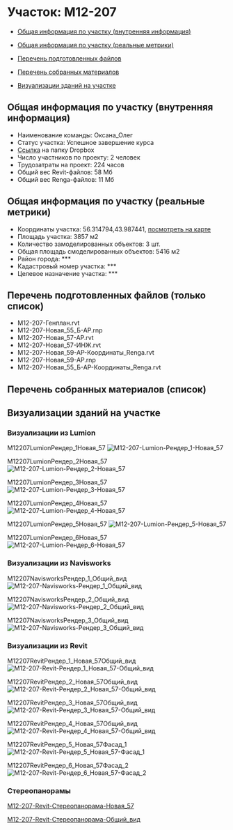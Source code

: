 # Участок: M12-207

* [Общая информация по участку (внутренняя информация)](#Chapter1)

* [Общая информация по участку (реальные метрики)](#Chapter2)

* [Перечень подготовленных файлов](#Chapter3)

* [Перечень собранных материалов](#Chapter4)

* [Визуализации зданий на участке](#Chapter6)

## <a id="Chapter1"></a> Общая информация по участку (внутренняя информация)
+ Наименование команды: Оксана_Олег
+ Статус участка: Успешное завершение курса
+ [Ссылка](https://www.dropbox.com/sh/wvvgv1nw1iqred9/AAA_eCoZv4r8UKC9HgO1vBGua/M12_207?dl=0) на папку Dropbox
+ Число участников по проекту: 2 человек
+ Трудозатраты на проект: 224 часов
+ Общий вес Revit-файлов: 58 Мб
+ Общий вес Renga-файлов: 11 Мб
## <a id="Chapter2"></a> Общая информация по участку (реальные метрики)
+ Координаты участка: 56.314794,43.987441, [посмотреть на карте](https://yandex.ru/maps/47/nizhny-novgorod/?ll=43.987441%2C56.314794&z=19)
+ Площадь участка: 3857 м2
+ Количество замоделированных объектов: 3 шт.
+ Общая площадь смоделированных объектов: 5416 м2
+ Район города: *** 
+ Кадастровый номер участка: *** 
+ Целевое назначение участка: *** 
## <a id="Chapter3"></a> Перечень подготовленных файлов (только список)
+ M12-207-Генплан.rvt
+ M12-207-Новая_55_Б-АР.rnp
+ M12-207-Новая_57-АР.rvt
+ M12-207-Новая_57-ИНЖ.rvt
+ M12-207-Новая_59-АР-Координаты_Renga.rvt
+ M12-207-Новая_59-АР.rnp
+ М12-207-Новая_55_Б-АР-Координаты_Renga.rvt
## <a id="Chapter4"></a> Перечень собранных материалов (список)
## <a id="Chapter6"></a> Визуализации зданий на участке
### Визуализации из Lumion
M12207LumionРендер_1Новая_57
![M12-207-Lumion-Рендер_1-Новая_57](/Images/M12_207/M12-207-Lumion-Рендер_1-Новая_57_Compressed.jpg)

M12207LumionРендер_2Новая_57
![M12-207-Lumion-Рендер_2-Новая_57](/Images/M12_207/M12-207-Lumion-Рендер_2-Новая_57_Compressed.jpg)

M12207LumionРендер_3Новая_57
![M12-207-Lumion-Рендер_3-Новая_57](/Images/M12_207/M12-207-Lumion-Рендер_3-Новая_57_Compressed.jpg)

M12207LumionРендер_4Новая_57
![M12-207-Lumion-Рендер_4-Новая_57](/Images/M12_207/M12-207-Lumion-Рендер_4-Новая_57_Compressed.jpg)

M12207LumionРендер_5Новая_57
![M12-207-Lumion-Рендер_5-Новая_57](/Images/M12_207/M12-207-Lumion-Рендер_5-Новая_57_Compressed.jpg)

M12207LumionРендер_6Новая_57
![M12-207-Lumion-Рендер_6-Новая_57](/Images/M12_207/M12-207-Lumion-Рендер_6-Новая_57_Compressed.jpg)

### Визуализации из Navisworks
M12207NavisworksРендер_1_Общий_вид
![M12-207-Navisworks-Рендер_1_Общий_вид](/Images/M12_207/M12-207-Navisworks-Рендер_1_Общий_вид_Compressed.jpg)

M12207NavisworksРендер_2_Общий_вид
![M12-207-Navisworks-Рендер_2_Общий_вид](/Images/M12_207/M12-207-Navisworks-Рендер_2_Общий_вид_Compressed.jpg)

M12207NavisworksРендер_3_Общий_вид
![M12-207-Navisworks-Рендер_3_Общий_вид](/Images/M12_207/M12-207-Navisworks-Рендер_3_Общий_вид_Compressed.jpg)

### Визуализации из Revit
М12207RevitРендер_1_Новая_57Общий_вид
![М12-207-Revit-Рендер_1_Новая_57-Общий_вид](/Images/M12_207/М12-207-Revit-Рендер_1_Новая_57-Общий_вид_Compressed.jpg)

М12207RevitРендер_2_Новая_57Общий_вид
![М12-207-Revit-Рендер_2_Новая_57-Общий_вид](/Images/M12_207/М12-207-Revit-Рендер_2_Новая_57-Общий_вид_Compressed.jpg)

М12207RevitРендер_3_Новая_57Общий_вид
![М12-207-Revit-Рендер_3_Новая_57-Общий_вид](/Images/M12_207/М12-207-Revit-Рендер_3_Новая_57-Общий_вид_Compressed.jpg)

М12207RevitРендер_4_Новая_57Общий_вид
![М12-207-Revit-Рендер_4_Новая_57-Общий_вид](/Images/M12_207/М12-207-Revit-Рендер_4_Новая_57-Общий_вид_Compressed.jpg)

М12207RevitРендер_5_Новая_57Фасад_1
![М12-207-Revit-Рендер_5_Новая_57-Фасад_1](/Images/M12_207/М12-207-Revit-Рендер_5_Новая_57-Фасад_1_Compressed.jpg)

М12207RevitРендер_6_Новая_57Фасад_2
![М12-207-Revit-Рендер_6_Новая_57-Фасад_2](/Images/M12_207/М12-207-Revit-Рендер_6_Новая_57-Фасад_2_Compressed.jpg)

### Стереопанорамы
[M12-207-Revit-Стереопанорама-Новая_57](https://pano.autodesk.com/pano.html?url=jpgs/8b09ba3e-70bc-4608-8937-ca1c360b69d8&version=2)

[M12-207-Revit-Стереопанорама-Общий_вид](https://pano.autodesk.com/pano.html?url=jpgs/fe1f2e10-f9a3-451f-8dbc-96b8f93e9a23&version=2)


